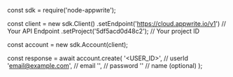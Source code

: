 const sdk = require('node-appwrite');

const client = new sdk.Client()
    .setEndpoint('https://cloud.appwrite.io/v1') // Your API Endpoint
    .setProject('5df5acd0d48c2'); // Your project ID

const account = new sdk.Account(client);

const response = await account.create(
    '<USER_ID>', // userId
    'email@example.com', // email
    '', // password
    '<NAME>' // name (optional)
);
